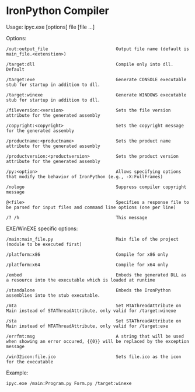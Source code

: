IronPython Compiler
=====

Usage: ipyc.exe [options] file [file ...]

Options:

    /out:output_file                          Output file name (default is main_file.<extenstion>)

    /target:dll                               Compile only into dll.  Default

    /target:exe                               Generate CONSOLE executable stub for startup in addition to dll.

    /target:winexe                            Generate WINDOWS executable stub for startup in addition to dll.

    /fileversion:<version>                    Sets the file version attribute for the generated assembly

    /copyright:<copyright>                    Sets the copyright message for the generated assembly

    /productname:<productname>                Sets the product name attribute for the generated assembly

    /productversion:<productversion>          Sets the product version attribute for the generated assembly

    /py:<option>                              Allows specifying options that modify the behavior of IronPython (e.g., -X:FullFrames)

    /nologo                                   Suppress compiler copyright message

    @<file>                                   Specifies a response file to be parsed for input files and command line options (one per line)

    /? /h                                     This message


EXE/WinEXE specific options:

    /main:main_file.py                        Main file of the project (module to be executed first)

    /platform:x86                             Compile for x86 only

    /platform:x64                             Compile for x64 only

    /embed                                    Embeds the generated DLL as a resource into the executable which is loaded at runtime

    /standalone                               Embeds the IronPython assemblies into the stub executable.

    /mta                                      Set MTAThreadAttribute on Main instead of STAThreadAttribute, only valid for /target:winexe

    /sta                                      Set STAThreadAttribute on Main instead of MTAThreadAttribute, only valid for /target:exe

    /errfmt:msg                               A string that will be used when showing an error occured, {{0}} will be replaced by the exception message

    /win32icon:file.ico                       Sets file.ico as the icon for the executable


Example:

    ipyc.exe /main:Program.py Form.py /target:winexe
